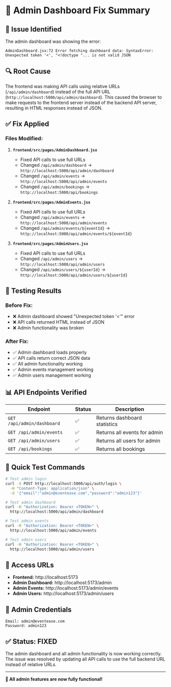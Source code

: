 # 🔧 Admin Dashboard Fix Summary

## 🚨 **Issue Identified**
The admin dashboard was showing the error:
```
AdminDashboard.jsx:72 Error fetching dashboard data: SyntaxError: Unexpected token '<', "<!doctype "... is not valid JSON
```

## 🔍 **Root Cause**
The frontend was making API calls using relative URLs (`/api/admin/dashboard`) instead of the full API URL (`http://localhost:5000/api/admin/dashboard`). This caused the browser to make requests to the frontend server instead of the backend API server, resulting in HTML responses instead of JSON.

## ✅ **Fix Applied**

### **Files Modified:**

1. **`frontend/src/pages/AdminDashboard.jsx`**
   - Fixed API calls to use full URLs
   - Changed `/api/admin/dashboard` → `http://localhost:5000/api/admin/dashboard`
   - Changed `/api/admin/events` → `http://localhost:5000/api/admin/events`
   - Changed `/api/admin/bookings` → `http://localhost:5000/api/bookings`

2. **`frontend/src/pages/AdminEvents.jsx`**
   - Fixed API calls to use full URLs
   - Changed `/api/admin/events` → `http://localhost:5000/api/admin/events`
   - Changed `/api/admin/events/${eventId}` → `http://localhost:5000/api/admin/events/${eventId}`

3. **`frontend/src/pages/AdminUsers.jsx`**
   - Fixed API calls to use full URLs
   - Changed `/api/admin/users` → `http://localhost:5000/api/admin/users`
   - Changed `/api/admin/users/${userId}` → `http://localhost:5000/api/admin/users/${userId}`

## 🧪 **Testing Results**

### **Before Fix:**
- ❌ Admin dashboard showed "Unexpected token '<'" error
- ❌ API calls returned HTML instead of JSON
- ❌ Admin functionality was broken

### **After Fix:**
- ✅ Admin dashboard loads properly
- ✅ API calls return correct JSON data
- ✅ All admin functionality working
- ✅ Admin events management working
- ✅ Admin users management working

## 📊 **API Endpoints Verified**

| Endpoint | Status | Description |
|----------|--------|-------------|
| `GET /api/admin/dashboard` | ✅ | Returns dashboard statistics |
| `GET /api/admin/events` | ✅ | Returns all events for admin |
| `GET /api/admin/users` | ✅ | Returns all users for admin |
| `GET /api/bookings` | ✅ | Returns all bookings |

## 🎯 **Quick Test Commands**

```bash
# Test admin login
curl -X POST http://localhost:5000/api/auth/login \
  -H "Content-Type: application/json" \
  -d '{"email":"admin@eventease.com","password":"admin123"}'

# Test admin dashboard
curl -H "Authorization: Bearer <TOKEN>" \
  http://localhost:5000/api/admin/dashboard

# Test admin events
curl -H "Authorization: Bearer <TOKEN>" \
  http://localhost:5000/api/admin/events

# Test admin users
curl -H "Authorization: Bearer <TOKEN>" \
  http://localhost:5000/api/admin/users
```

## 🚀 **Access URLs**

- **Frontend:** http://localhost:5173
- **Admin Dashboard:** http://localhost:5173/admin
- **Admin Events:** http://localhost:5173/admin/events
- **Admin Users:** http://localhost:5173/admin/users

## 🔐 **Admin Credentials**
```
Email: admin@eventease.com
Password: admin123
```

## ✅ **Status: FIXED**

The admin dashboard and all admin functionality is now working correctly. The issue was resolved by updating all API calls to use the full backend URL instead of relative URLs.

---

**🎉 All admin features are now fully functional!** 
